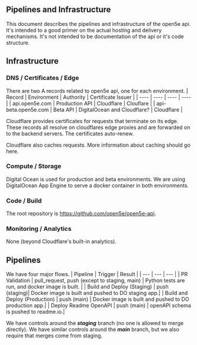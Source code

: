 ## Pipelines and Infrastructure
This document describes the pipelines and infrastructure of the open5e api. It's intended to a good primer on the actual hosting and delivery mechanisms. It's not intended to be documentation of the api or it's code structure.

## Infrastructure

### DNS / Certificates / Edge
There are two A records related to open5e api, one for each environment.
| Record | Environment | Authority | Certificate Issuer |
| ---- | ---- | ---- | ---- | 
| api.open5e.com | Production API | Cloudflare | Clouflare | 
| api-beta.open5e.com | Beta API | DigitalOcean and Cloudflare? | Cloudflare | 

Cloudflare provides certificates for requests that terminate on its edge. These records all resolve on cloudflares edge proxies and are forwarded on to the backend servers. The certificates auto-renew.

Cloudflare also caches requests. More information about caching should go here.

### Compute / Storage
Digital Ocean is used for production and beta environments. We are using DigitalOcean App Engine to serve a docker container in both environments.

### Code / Build
The root repository is https://github.com/open5e/open5e-api.

### Monitoring / Analytics
None (beyond Cloudflare's built-in analytics).

## Pipelines
We have four major flows.
| Pipeline | Trigger | Result | 
| --- | --- | --- |
| PR Validation | pull_request, push (except to staging, main) | Python tests are run, and docker image is built. |
| Build and Deploy (Staging) | push (staging)| Docker image is built and pushed to DO staging app.|
| Build and Deploy (Production) | push (main) | Docker image is built and pushed to DO production app.|
| Deploy Readme OpenAPI | push (main) | openAPI schema is pushed to readme.io.|

We have controls around the ***staging*** branch (no one is allowed to merge directly). We have similar controls around the ***main*** branch, but we also require that merges come from staging.